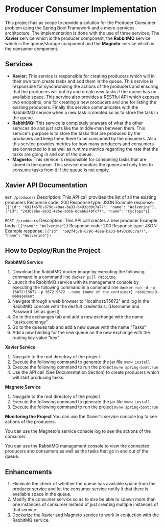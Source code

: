 # Producer Consumer Implementation

This project has as scope to provide a solution for the Producer Consumer problem using the Spring Boot Framework and a micro-services architecture. The implementation is done with the use of three services. The **Xavier** service which is the producer component, the **RabbitMQ** service which is the queue/storage component and the **Magneto** service which is the consumer component.

## Services

 - **Xavier:** This service is responsible for creating producers which will in their own turn create tasks and add them in the queue. This service is responsible for synchronizing the actions of the producers and ensuring that the producers will not try and create new tasks if the queue has no available space. This service also provides a RESTful API which exposes two endpoints, one for creating a new producers and one for listing the existing producers. Finally this service communicates with the RabbbitMQ service when a new task is created so as to store the task in the queue.
 - **RabbitMQ:** This service is completely unaware of what the other services do and just acts like the middle-man between them. This service's purpose is to store the tasks that are produced by the producers and keep them there to be consumed by the cosumers. Also this service provides metrics for how many producers and consumers are connected to it as well as runtime metrics regarding the rate that the tasks are going in and out of the queue. 
 - **Magneto:** This service is responsible for consuming tasks that are stored in the queue. This service monitors the queue and only tries to consume tasks from it if the queue is not empty.

## Xavier API Documentation

`GET /producers`
Description: This API call provides the list of all the existing producers
Response code: 200
Response type: JSON
Example response: `[{"id": "692f457b-679c-48aa-ba33-b493cd0c7a77", "name": "Wolverine"}, {"id": "243b78be-8e32-485e-a056-0de66a40fc77", "name": "Cyclops"}]`

`POST /producers`
Description: This API call creates a new producer
Example body: `[{"name": "Wolverine"}]`
Response code: 200
Response type: JSON
Example response: `[{"id": "692f457b-679c-48aa-ba33-b493cd0c7a77", "name": "Wolverine"}]`

## How to Deploy/Run the Project

**RabbitMQ Service**
 1. Download the RabbitMQ docker image by executing the following command in a command line
`docker pull rabbitmq`
 2. Launch the RabbitMQ service with its management console by executing the following command in a command line
`docker run -d -p 15672:15672 -p 5672:5672 --name {name of the container} rabbitmq:3-management`
 3. Navigate through a web browser to "localhost/15672" and log in the RabbitMQ console with the deafult credentials. (Username and Password set as guest)
 4. Go to the exchanges tab and add a new exchange with the name "tasks.exchange"
 5. Go to the queues tab and add a new queue with the name "Tasks"
 6. Add a new binding for the new queue on the new exchange with the routing key value "key"

**Xavier Service**

 1. Navigate to the root directory of the project
 2. Execute the following command to generate the jar file
 `mvnw install`
 3. Execute the following command to run the project `mvnw spring-boot:run`
 4. Use the API call (See Documentation Section) to create producers which will start producing tasks.

**Magneto Service**

 1. Navigate to the root directory of the project
 2. Execute the following command to generate the jar file
 `mvnw install`
 3. Execute the following command to run the project `mvnw spring-boot:run`

**Monitoring the Project**
You can use the Xavier's service console log to see actions of the producers.

You can use the Magneto's service console log to see the actions of the consumer.

You can use the RabbitMQ management console to view the connected producers and consumers as well as the tasks that go in and out of the queue.

## Enhancements

 1. Eliminate the check of whether the queue has available space from the producer service and let the consumer service notify it that there is available space in the queue.
 2. Modify the consumer service so as to also be able to spawn more than one instances of consumer instead of just creating multiple instances of that service.
 3. Dockerize the Xavier and Magneto service to work in conjuction with the RabbitMQ service.
